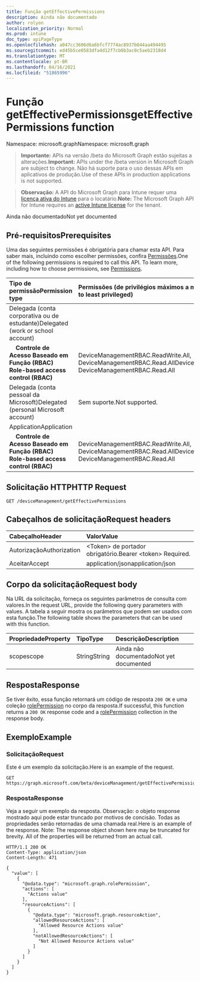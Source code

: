 ```yaml
---
title: Função getEffectivePermissions
description: Ainda não documentado
author: rolyon
localization_priority: Normal
ms.prod: intune
doc_type: apiPageType
ms.openlocfilehash: a047cc3606d6a6bfcf7774ac8937b844aa494495
ms.sourcegitcommit: ed45b5ce0583dfa4d12f7cb0b3ac0c5aeb2318d4
ms.translationtype: MT
ms.contentlocale: pt-BR
ms.lasthandoff: 04/16/2021
ms.locfileid: "51865996"
---
```

# <a name="geteffectivepermissions-function"></a><span data-ttu-id="b1422-103">Função getEffectivePermissions</span><span class="sxs-lookup"><span data-stu-id="b1422-103">getEffectivePermissions function</span></span>

<span data-ttu-id="b1422-104">Namespace: microsoft.graph</span><span class="sxs-lookup"><span data-stu-id="b1422-104">Namespace: microsoft.graph</span></span>

> <span data-ttu-id="b1422-105">**Importante:** APIs na versão /beta do Microsoft Graph estão sujeitas a alterações.</span><span class="sxs-lookup"><span data-stu-id="b1422-105">**Important:** APIs under the /beta version in Microsoft Graph are subject to change.</span></span> <span data-ttu-id="b1422-106">Não há suporte para o uso dessas APIs em aplicativos de produção.</span><span class="sxs-lookup"><span data-stu-id="b1422-106">Use of these APIs in production applications is not supported.</span></span>

> <span data-ttu-id="b1422-107">**Observação:** A API do Microsoft Graph para Intune requer uma [licença ativa do Intune](https://go.microsoft.com/fwlink/?linkid=839381) para o locatário.</span><span class="sxs-lookup"><span data-stu-id="b1422-107">**Note:** The Microsoft Graph API for Intune requires an [active Intune license](https://go.microsoft.com/fwlink/?linkid=839381) for the tenant.</span></span>

<span data-ttu-id="b1422-108">Ainda não documentado</span><span class="sxs-lookup"><span data-stu-id="b1422-108">Not yet documented</span></span>
## <a name="prerequisites"></a><span data-ttu-id="b1422-109">Pré-requisitos</span><span class="sxs-lookup"><span data-stu-id="b1422-109">Prerequisites</span></span>
<span data-ttu-id="b1422-p102">Uma das seguintes permissões é obrigatória para chamar esta API. Para saber mais, incluindo como escolher permissões, confira [Permissões](/graph/permissions-reference).</span><span class="sxs-lookup"><span data-stu-id="b1422-p102">One of the following permissions is required to call this API. To learn more, including how to choose permissions, see [Permissions](/graph/permissions-reference).</span></span>

|<span data-ttu-id="b1422-112">Tipo de permissão</span><span class="sxs-lookup"><span data-stu-id="b1422-112">Permission type</span></span>|<span data-ttu-id="b1422-113">Permissões (de privilégios máximos a mínimos)</span><span class="sxs-lookup"><span data-stu-id="b1422-113">Permissions (from most to least privileged)</span></span>|
|:---|:---|
|<span data-ttu-id="b1422-114">Delegada (conta corporativa ou de estudante)</span><span class="sxs-lookup"><span data-stu-id="b1422-114">Delegated (work or school account)</span></span>||
| <span data-ttu-id="b1422-115">&nbsp; &nbsp; **Controle de Acesso Baseado em Função (RBAC)**</span><span class="sxs-lookup"><span data-stu-id="b1422-115">&nbsp; &nbsp; **Role-based access control (RBAC)**</span></span> | <span data-ttu-id="b1422-116">DeviceManagementRBAC.ReadWrite.All, DeviceManagementRBAC.Read.All</span><span class="sxs-lookup"><span data-stu-id="b1422-116">DeviceManagementRBAC.ReadWrite.All, DeviceManagementRBAC.Read.All</span></span>|
|<span data-ttu-id="b1422-117">Delegada (conta pessoal da Microsoft)</span><span class="sxs-lookup"><span data-stu-id="b1422-117">Delegated (personal Microsoft account)</span></span>|<span data-ttu-id="b1422-118">Sem suporte.</span><span class="sxs-lookup"><span data-stu-id="b1422-118">Not supported.</span></span>|
|<span data-ttu-id="b1422-119">Application</span><span class="sxs-lookup"><span data-stu-id="b1422-119">Application</span></span>||
| <span data-ttu-id="b1422-120">&nbsp; &nbsp; **Controle de Acesso Baseado em Função (RBAC)**</span><span class="sxs-lookup"><span data-stu-id="b1422-120">&nbsp; &nbsp; **Role-based access control (RBAC)**</span></span> | <span data-ttu-id="b1422-121">DeviceManagementRBAC.ReadWrite.All, DeviceManagementRBAC.Read.All</span><span class="sxs-lookup"><span data-stu-id="b1422-121">DeviceManagementRBAC.ReadWrite.All, DeviceManagementRBAC.Read.All</span></span>|

## <a name="http-request"></a><span data-ttu-id="b1422-122">Solicitação HTTP</span><span class="sxs-lookup"><span data-stu-id="b1422-122">HTTP Request</span></span>
<!-- {
  "blockType": "ignored"
}
-->
``` http
GET /deviceManagement/getEffectivePermissions
```

## <a name="request-headers"></a><span data-ttu-id="b1422-123">Cabeçalhos de solicitação</span><span class="sxs-lookup"><span data-stu-id="b1422-123">Request headers</span></span>
|<span data-ttu-id="b1422-124">Cabeçalho</span><span class="sxs-lookup"><span data-stu-id="b1422-124">Header</span></span>|<span data-ttu-id="b1422-125">Valor</span><span class="sxs-lookup"><span data-stu-id="b1422-125">Value</span></span>|
|:---|:---|
|<span data-ttu-id="b1422-126">Autorização</span><span class="sxs-lookup"><span data-stu-id="b1422-126">Authorization</span></span>|<span data-ttu-id="b1422-127">&lt;Token&gt; de portador obrigatório.</span><span class="sxs-lookup"><span data-stu-id="b1422-127">Bearer &lt;token&gt; Required.</span></span>|
|<span data-ttu-id="b1422-128">Aceitar</span><span class="sxs-lookup"><span data-stu-id="b1422-128">Accept</span></span>|<span data-ttu-id="b1422-129">application/json</span><span class="sxs-lookup"><span data-stu-id="b1422-129">application/json</span></span>|

## <a name="request-body"></a><span data-ttu-id="b1422-130">Corpo da solicitação</span><span class="sxs-lookup"><span data-stu-id="b1422-130">Request body</span></span>
<span data-ttu-id="b1422-131">Na URL da solicitação, forneça os seguintes parâmetros de consulta com valores.</span><span class="sxs-lookup"><span data-stu-id="b1422-131">In the request URL, provide the following query parameters with values.</span></span>
<span data-ttu-id="b1422-132">A tabela a seguir mostra os parâmetros que podem ser usados com esta função.</span><span class="sxs-lookup"><span data-stu-id="b1422-132">The following table shows the parameters that can be used with this function.</span></span>

|<span data-ttu-id="b1422-133">Propriedade</span><span class="sxs-lookup"><span data-stu-id="b1422-133">Property</span></span>|<span data-ttu-id="b1422-134">Tipo</span><span class="sxs-lookup"><span data-stu-id="b1422-134">Type</span></span>|<span data-ttu-id="b1422-135">Descrição</span><span class="sxs-lookup"><span data-stu-id="b1422-135">Description</span></span>|
|:---|:---|:---|
|<span data-ttu-id="b1422-136">scope</span><span class="sxs-lookup"><span data-stu-id="b1422-136">scope</span></span>|<span data-ttu-id="b1422-137">String</span><span class="sxs-lookup"><span data-stu-id="b1422-137">String</span></span>|<span data-ttu-id="b1422-138">Ainda não documentado</span><span class="sxs-lookup"><span data-stu-id="b1422-138">Not yet documented</span></span>|



## <a name="response"></a><span data-ttu-id="b1422-139">Resposta</span><span class="sxs-lookup"><span data-stu-id="b1422-139">Response</span></span>
<span data-ttu-id="b1422-140">Se tiver êxito, essa função retornará um código de resposta `200 OK` e uma coleção [rolePermission](../resources/intune-rbac-rolepermission.md) no corpo da resposta.</span><span class="sxs-lookup"><span data-stu-id="b1422-140">If successful, this function returns a `200 OK` response code and a [rolePermission](../resources/intune-rbac-rolepermission.md) collection in the response body.</span></span>

## <a name="example"></a><span data-ttu-id="b1422-141">Exemplo</span><span class="sxs-lookup"><span data-stu-id="b1422-141">Example</span></span>
### <a name="request"></a><span data-ttu-id="b1422-142">Solicitação</span><span class="sxs-lookup"><span data-stu-id="b1422-142">Request</span></span>
<span data-ttu-id="b1422-143">Este é um exemplo da solicitação.</span><span class="sxs-lookup"><span data-stu-id="b1422-143">Here is an example of the request.</span></span>
``` http
GET https://graph.microsoft.com/beta/deviceManagement/getEffectivePermissions(scope='parameterValue')
```

### <a name="response"></a><span data-ttu-id="b1422-144">Resposta</span><span class="sxs-lookup"><span data-stu-id="b1422-144">Response</span></span>
<span data-ttu-id="b1422-p104">Veja a seguir um exemplo da resposta. Observação: o objeto response mostrado aqui pode estar truncado por motivos de concisão. Todas as propriedades serão retornadas de uma chamada real.</span><span class="sxs-lookup"><span data-stu-id="b1422-p104">Here is an example of the response. Note: The response object shown here may be truncated for brevity. All of the properties will be returned from an actual call.</span></span>
``` http
HTTP/1.1 200 OK
Content-Type: application/json
Content-Length: 471

{
  "value": [
    {
      "@odata.type": "microsoft.graph.rolePermission",
      "actions": [
        "Actions value"
      ],
      "resourceActions": [
        {
          "@odata.type": "microsoft.graph.resourceAction",
          "allowedResourceActions": [
            "Allowed Resource Actions value"
          ],
          "notAllowedResourceActions": [
            "Not Allowed Resource Actions value"
          ]
        }
      ]
    }
  ]
}
```










